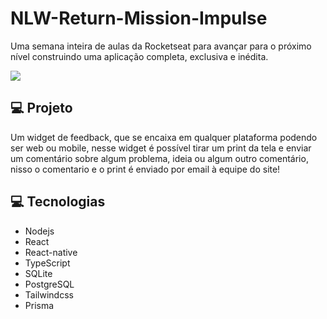 # NLW-Return-Mission-Impulse

Uma semana inteira de aulas da Rocketseat para avançar para o próximo nível construindo uma aplicação completa, exclusiva e inédita.
 
 <img src="https://user-images.githubusercontent.com/76978377/167170941-50023d7e-7d57-49e0-ad39-b237d0810b83.png" />
</p>

## 💻  Projeto
Um widget de feedback, que se encaixa em qualquer plataforma podendo ser web ou mobile, nesse widget é possível tirar um print da tela e enviar um comentário sobre algum problema, ideia ou algum outro comentário, nisso o comentario e o print é enviado por email à equipe do site!
 
## 💻 Tecnologias
 
 * Nodejs 
 * React
 * React-native
 * TypeScript
 * SQLite
 * PostgreSQL
 * Tailwindcss
 * Prisma
